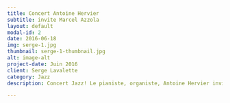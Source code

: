 ```yaml
---
title: Concert Antoine Hervier
subtitle: invite Marcel Azzola
layout: default
modal-id: 2
date: 2016-06-18
img: serge-1.jpg
thumbnail: serge-1-thumbnail.jpg
alt: image-alt
project-date: Juin 2016
client: Serge Lavalette
category: Jazz
description: Concert Jazz! Le pianiste, organiste, Antoine Hervier invite Marcel Azzola, accordéoniste, pour jouer à ses cotés.

---
```

